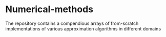# Numerical-methods

The repository contains a compendious arrays of from-scratch implementations of various approximation algorithms in different domains


